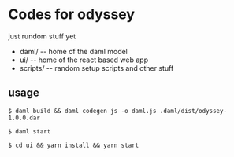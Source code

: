 # Codes for odyssey

just rundom stuff yet

- daml/ -- home of the daml model
- ui/ -- home of the react based web app 
- scripts/ -- random setup scripts and other stuff 


## usage

`$ daml build && daml codegen js -o daml.js .daml/dist/odyssey-1.0.0.dar`

`$ daml start`

`$ cd ui && yarn install && yarn start`

